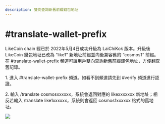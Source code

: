 ```yaml
---
description: 雙向查詢新舊前綴錢包地址
---
```


# #translate-wallet-prefix

LikeCoin chain 經已於 2022年5月4日成功升級為 LaiChiKok 版本。升級後 LikeCoin 錢包地址已改為 “like1” 新地址前綴並向後兼容舊的 “cosmos1” 前綴。在 #translate-wallet-prefix 頻道可讓用戶雙向查詢新舊前綴錢包地址，方便翻查舊記錄。

1\. 進入 #translate-wallet-prefix 頻道。如看不到頻道請先到 #verify 頻道進行認證。

2\. 輸入 /translate cosmosxxxxxx，系統會返回對應的 likexxxxxxx 新地址；相反若輸入 /translate like1xxxxxx，系統則會返回 cosmos1xxxxxx 格式的舊地址。

![](../../.gitbook/assets/translate-wallet-prefix.png)
